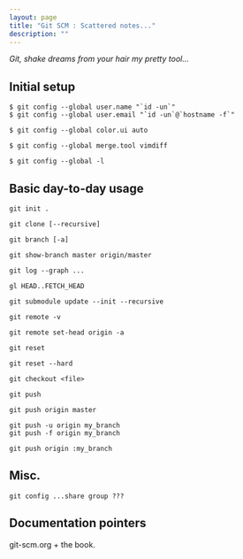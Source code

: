 ```yaml
---
layout: page
title: "Git SCM : Scattered notes..."
description: ""
---
```


_Git, shake dreams from your hair my pretty tool..._

## Initial setup

    $ git config --global user.name "`id -un`"
    $ git config --global user.email "`id -un`@`hostname -f`"

    $ git config --global color.ui auto

    $ git config --global merge.tool vimdiff

    $ git config --global -l

## Basic day-to-day usage

    git init .

    git clone [--recursive]

    git branch [-a]

    git show-branch master origin/master

    git log --graph ...

    gl HEAD..FETCH_HEAD

    git submodule update --init --recursive

    git remote -v

    git remote set-head origin -a

    git reset

    git reset --hard

    git checkout <file>

    git push

    git push origin master

    git push -u origin my_branch
    git push -f origin my_branch

    git push origin :my_branch

## Misc.

    git config ...share group ???

## Documentation pointers

git-scm.org + the book.

